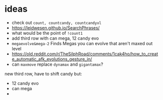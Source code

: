 # ideas

* check out `count, countcandy, countcandyxl`
* https://leidwesen.github.io/SearchPhrases/
* what would be the point of `!count1`
* add third row with can mega, 12 candy evo
* `megaevolve&mega-2` Finds Megas you can evolve that aren't maxed out level
* https://old.reddit.com/r/TheSilphRoad/comments/1cak4ho/how_to_create_automatic_afk_evolutions_gesture_in/
* can `maxmove` replace `dynamax` and `gigantamax`?


new third row, have to shift candy
but:
* 12 candy evo
* can mega
* 
